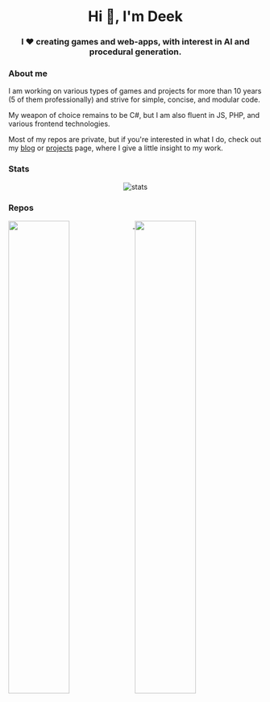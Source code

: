 
<h1 align="center">Hi 👋, I'm Deek</h1>
<h3 align="center">I ❤️ creating games and web-apps, with interest in AI and procedural generation.</h3>

### About me

I am working on various types of games and projects for more than 10 years (5 of them professionally) and strive for simple, concise, and modular code.

My weapon of choice remains to be C#, but I am also fluent in JS, PHP, and various frontend technologies.

Most of my repos are private, but if you're interested in what I do, check out my [blog](https://www.idecay.de/blog) or [projects](https://www.idecay.de/projects) page, where I give a little insight to my work.

### Stats

<p align="center">
<img src="http://github-profile-summary-cards.vercel.app/api/cards/profile-details?username=justDeek&theme=github_dark" alt="stats">

[//]: # (<img src="https://github-readme-stats.vercel.app/api/top-langs/?username=justDeek&layout=compact&theme=github_dark" alt="stats">)

[//]: # (<img src="https://visitor-badge.glitch.me/badge?page_id=justDeek.justDeek" alt="visitors">)
</p>

### Repos

<a href="https://github.com/justDeek/Useful-Unity-Utilities">
  <img width="49%" align="top" src="https://github-readme-stats.vercel.app/api/pin/?username=justDeek&repo=Useful-Unity-Utilities&border_color=5ecbff&bg_color=0D1117&title_color=C9D1D9&text_color=8B949E&icon_color=5ecbff&border_radius=10">
</a>
<a href="https://github.com/justDeek/webdev-helpers">
  <img width="49%" align="top" src="https://github-readme-stats.vercel.app/api/pin/?username=justDeek&repo=webdev-helpers&border_color=5ecbff&bg_color=0D1117&title_color=C9D1D9&text_color=8B949E&icon_color=5ecbff&border_radius=10">
</a>